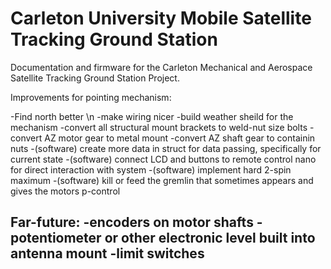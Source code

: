 # Carleton University Mobile Satellite Tracking Ground Station

Documentation and firmware for the Carleton Mechanical and Aerospace Satellite Tracking Ground Station Project.


Improvements for pointing mechanism:

-Find north better \n
-make wiring nicer
-build weather sheild for the mechanism
-convert all structural mount brackets to weld-nut size bolts
-convert AZ motor gear to metal mount
-convert AZ shaft gear to containin nuts
-(software) create more data in struct for data passing, specifically for current state
-(software) connect LCD and buttons to remote control nano for direct interaction with system
-(software) implement hard 2-spin maximum
-(software) kill or feed the gremlin that sometimes appears and gives the motors p-control


Far-future:
-encoders on motor shafts
-potentiometer or other electronic level built into antenna mount
-limit switches
-

